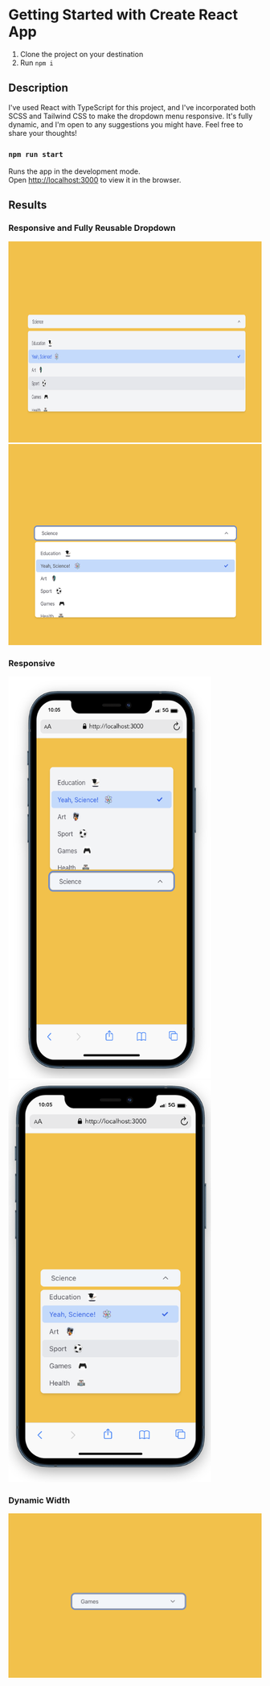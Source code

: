 # Getting Started with Create React App

1. Clone the project on your destination
2. Run `npm i`

## Description

I've used React with TypeScript for this project, and I've incorporated both SCSS and Tailwind CSS to make the dropdown menu responsive. It's fully dynamic, and I'm open to any suggestions you might have. Feel free to share your thoughts!

### `npm run start`

Runs the app in the development mode.\
Open [http://localhost:3000](http://localhost:3000) to view it in the browser.

## Results

### Responsive and Fully Reusable Dropdown

<!DOCTYPE html>
<html>
<head>
</head>
<body>

<img src="src/assets/ref/web_1.png" alt="Example Image" width="100%" height="400">
<img src="src/assets/ref/web_2.png" alt="Example Image" width="100%" height="400">

### Responsive

<img src="src/assets/ref/responsive_1.png" alt="Example Image" width="80%" height="800">
<img src="src/assets/ref/responsive_2.png" alt="Example Image" width="80%" height="800">

</body>
</html>

<!-- ![Alt Text](src/assets/ref/web_1.png) -->
<!-- ![Alt Text](src/assets/ref/web_2.png) -->
<!-- ![Alt Text](src/assets/ref/responsive_1.png) -->
<!-- ![Alt Text](src/assets/ref/responsive_2.png) -->

### Dynamic Width

![Alt Text](src/assets/ref/dynamic_width.png)
